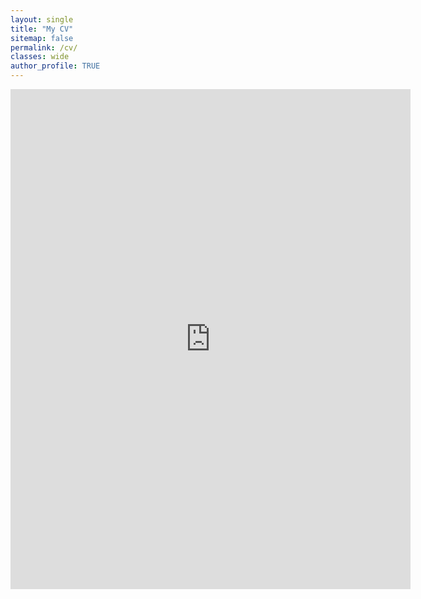 ```yaml
---
layout: single
title: "My CV"
sitemap: false
permalink: /cv/
classes: wide
author_profile: TRUE
---
```


<embed src="https://sovayle.github.io/assets/Resume/Resume_Amirul_Azim_August.pdf" width="640" height="800" type="application/pdf" />